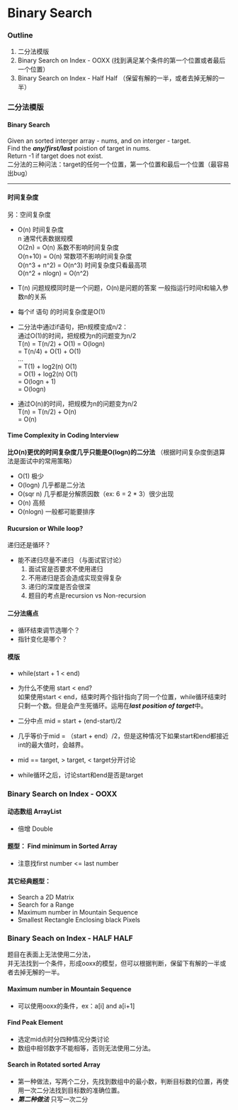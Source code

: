 # Binary Search

### Outline
1. 二分法模版
2. Binary Search on Index - OOXX (找到满足某个条件的第一个位置或者最后一个位置）
3. Binary Search on Index - Half Half （保留有解的一半，或者去掉无解的一半）

### 二分法模版
#### Binary Search
Given an sorted interger array - nums, and on interger - target.  
Find the ***any/first/last*** poistion of target in nums.  
Return -1 if target does not exist.  
二分法的三种问法：target的任何一个位置，第一个位置和最后一个位置（最容易出bug）  

---

#### 时间复杂度
另：空间复杂度  

- O(n) 时间复杂度  
n 通常代表数据规模  
O(2n) = O(n) 系数不影响时间复杂度  
O(n+10) = O(n) 常数项不影响时间复杂度  
O(n^3 + n^2) = O(n^3) 时间复杂度只看最高项  
O(n^2 + nlogn) = O(n^2)  

- T(n) 问题规模同时是一个问题，O(n)是问题的答案
一般指运行时间t和输入参数n的关系  

- 每个if 语句 的时间复杂度是O(1)

- 二分法中通过if语句，把n规模变成n/2：   
通过O(1)的时间，把规模为n的问题变为n/2   
T(n) = T(n/2) + O(1) = O(logn)  
     = T(n/4) + O(1) + O(1)  
     ...  
     = T(1) + log2(n) O(1)  
     = O(1) + log2(n) O(1)  
     = O(logn + 1)  
     = O(logn)  
 - 通过O(n)的时间，把规模为n的问题变为n/2  
 T(n) = T(n/2) + O(n)   
      = O(n)  
 
#### Time Complexity in Coding Interview  
**比O(n)更优的时间复杂度几乎只能是O(logn)的二分法** （根据时间复杂度倒退算法是面试中的常用策略）  
- O(1) 极少  
- O(logn) 几乎都是二分法 
- O(sqr n) 几乎都是分解质因数（ex: 6 = 2 * 3）很少出现 
- O(n) 高频   
- O(nlogn) 一般都可能要排序  

#### Rucursion or While loop?  
递归还是循环？  
- 能不递归尽量不递归 （与面试官讨论）
  1. 面试官是否要求不使用递归
  2. 不用递归是否会造成实现变得复杂
  3. 递归的深度是否会很深
  4. 题目的考点是recursion vs Non-recursion   
 
#### 二分法痛点
 - 循环结束调节选哪个？  
 - 指针变化是哪个？  
 
#### 模版
 - while(start + 1 < end)   
 - 为什么不使用 start < end?  
 如果使用start < end，结束时两个指针指向了同一个位置，while循环结束时只剩一个数。但是会产生死循环。运用在***last position of target***中。  
 
 - 二分中点 mid = start + (end-start)/2   
 - 几乎等价于mid = （start + end）/2，但是这种情况下如果start和end都接近int的最大值时，会越界。  
 
 - mid == target, > target, < target分开讨论
 - while循环之后，讨论start和end是否是target
 
 ### Binary Search on Index - OOXX
 #### 动态数组 ArrayList
 - 倍增 Double
 
 #### 题型： Find minimum in Sorted Array
 -  注意找first number <= last number
 
 #### 其它经典题型：
 - Search a 2D Matrix
 - Search for a Range
 - Maximum number in Mountain Sequence
 - Smallest Rectangle Enclosing black Pixels
 
 ### Binary Seach on Index - HALF HALF
 题目在表面上无法使用二分法，  
 并无法找到一个条件，形成ooxx的模型，但可以根据判断，保留下有解的一半或者去掉无解的一半。
 
 #### Maximum number in Mountain Sequence
 - 可以使用ooxx的条件，ex：a[i] and a[i+1]
 
 #### Find Peak Element
 - 选定mid点时分四种情况分类讨论
 - 数组中相邻数字不能相等，否则无法使用二分法。
 
 #### Search in Rotated sorted Array
 - 第一种做法，写两个二分，先找到数组中的最小数，判断目标数的位置，再使用一次二分法找到目标数的准确位置。
 - ***第二种做法*** 只写一次二分
 
